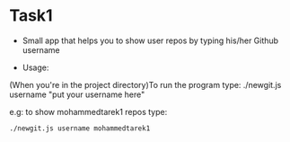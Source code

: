 Task1
=====

* Small app that helps you to show user repos by typing his/her Github username


* Usage:

(When you're in the project directory)To run the program type:
./newgit.js username "put your username here"

e.g: to show mohammedtarek1 repos type:

`./newgit.js username mohammedtarek1`
